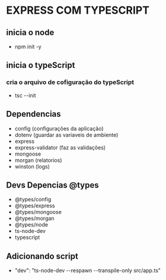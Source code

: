 # EXPRESS COM TYPESCRIPT

 
## inicia o node
* npm init -y

## inicia o typeScript

### cria o arquivo de cofiguração do typeScript
* tsc --init

## Dependencias
- config (configurações da aplicação)
- dotenv  (guardar as variaveis de ambiente)
- express
- express-validator (faz as validações)
- mongoose
- morgan (relatorios)
- winston (logs)

## Devs Depencias @types
- @types/config
- @types/express
- @types/mongoose
- @types/morgan
- @types/node
- ts-node-dev
- typescript


## Adicionando script

- "dev": "ts-node-dev --respawn --transpile-only src/app.ts"